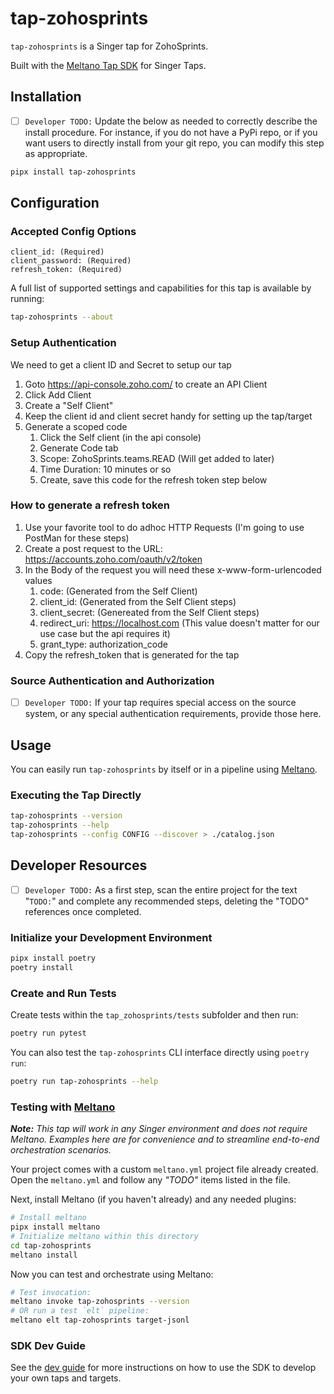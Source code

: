 # tap-zohosprints

`tap-zohosprints` is a Singer tap for ZohoSprints.

Built with the [Meltano Tap SDK](https://sdk.meltano.com) for Singer Taps.

## Installation

- [ ] `Developer TODO:` Update the below as needed to correctly describe the install procedure. For instance, if you do not have a PyPi repo, or if you want users to directly install from your git repo, you can modify this step as appropriate.

```bash
pipx install tap-zohosprints
```

## Configuration

### Accepted Config Options
```
client_id: (Required) 
client_password: (Required)
refresh_token: (Required)
```

A full list of supported settings and capabilities for this
tap is available by running:

```bash
tap-zohosprints --about
```
### Setup Authentication
We need to get a client ID and Secret to setup our tap
1. Goto https://api-console.zoho.com/ to create an API Client
1. Click Add Client
1. Create a "Self Client"
1. Keep the client id and client secret handy for setting up the tap/target
1. Generate a scoped code
    1. Click the Self client (in the api console)
    1. Generate Code tab
    1. Scope: ZohoSprints.teams.READ (Will get added to later)
    1. Time Duration: 10 minutes or so
    1. Create, save this code for the refresh token step below

### How to generate a refresh token
1. Use your favorite tool to do adhoc HTTP Requests (I'm going to use PostMan for these steps)
1. Create a post request to the URL: https://accounts.zoho.com/oauth/v2/token
1. In the Body of the request you will need these x-www-form-urlencoded values
    1. code: (Generated from the Self Client)
    1. client_id: (Generated from the Self Client steps)
    1. client_secret: (Genereated from the Self Client steps)
    1. redirect_uri: https://localhost.com (This value doesn't matter for our use case but the api requires it)
    1. grant_type: authorization_code
1. Copy the refresh_token that is generated for the tap

### Source Authentication and Authorization

- [ ] `Developer TODO:` If your tap requires special access on the source system, or any special authentication requirements, provide those here.

## Usage

You can easily run `tap-zohosprints` by itself or in a pipeline using [Meltano](https://meltano.com/).

### Executing the Tap Directly

```bash
tap-zohosprints --version
tap-zohosprints --help
tap-zohosprints --config CONFIG --discover > ./catalog.json
```

## Developer Resources

- [ ] `Developer TODO:` As a first step, scan the entire project for the text "`TODO:`" and complete any recommended steps, deleting the "TODO" references once completed.

### Initialize your Development Environment

```bash
pipx install poetry
poetry install
```

### Create and Run Tests

Create tests within the `tap_zohosprints/tests` subfolder and
  then run:

```bash
poetry run pytest
```

You can also test the `tap-zohosprints` CLI interface directly using `poetry run`:

```bash
poetry run tap-zohosprints --help
```

### Testing with [Meltano](https://www.meltano.com)

_**Note:** This tap will work in any Singer environment and does not require Meltano.
Examples here are for convenience and to streamline end-to-end orchestration scenarios._

Your project comes with a custom `meltano.yml` project file already created. Open the `meltano.yml` and follow any _"TODO"_ items listed in
the file.

Next, install Meltano (if you haven't already) and any needed plugins:

```bash
# Install meltano
pipx install meltano
# Initialize meltano within this directory
cd tap-zohosprints
meltano install
```

Now you can test and orchestrate using Meltano:

```bash
# Test invocation:
meltano invoke tap-zohosprints --version
# OR run a test `elt` pipeline:
meltano elt tap-zohosprints target-jsonl
```

### SDK Dev Guide

See the [dev guide](https://sdk.meltano.com/en/latest/dev_guide.html) for more instructions on how to use the SDK to 
develop your own taps and targets.
